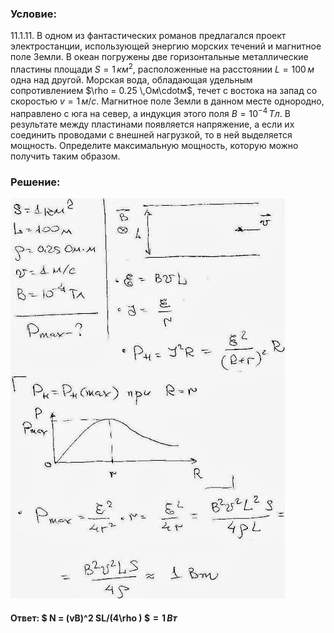 ###  Условие:

$11.1.11.$ В одном из фантастических романов предлагался проект электростанции, использующей энергию морских течений и магнитное поле Земли. В океан погружены две горизонтальные металлические пластины площади $S = 1 \,км^2,$ расположенные на расстоянии $L = 100 \,м$ одна над другой. Морская вода, обладающая удельным сопротивлением $\rho = 0.25 \,Ом\cdotм$, течет с востока на запад со скоростью $v = 1 \,м/с$. Магнитное поле Земли в данном месте однородно, направлено с юга на север, а индукция этого поля $B = 10^{−4} \,Тл$. В результате между пластинами появляется напряжение, а если их соединить проводами с внешней нагрузкой, то в ней выделяется мощность. Определите максимальную мощность, которую можно получить таким образом.

###  Решение:

![|439x640, 67%](../../img/11.1.11/01.JPG)

#### Ответ: $ N = (vB)^2 SL/(4\rho ) $$= 1 \,Вт$